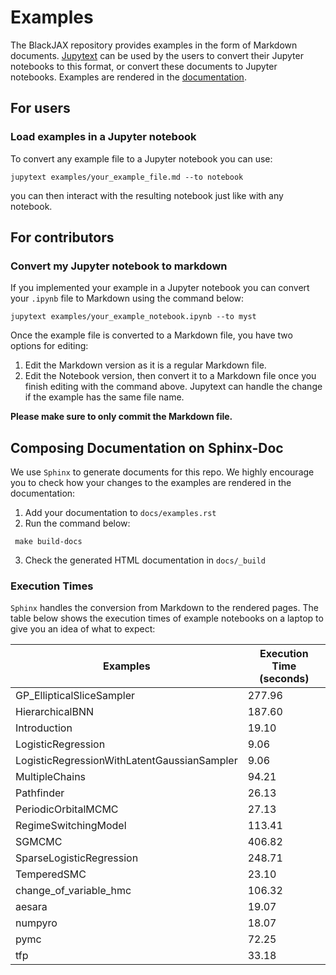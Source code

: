 # Examples

The BlackJAX repository provides examples in the form of Markdown documents. [Jupytext](https://github.com/mwouts/jupytext) can be used by the users to convert their Jupyter notebooks to this format, or convert these documents to Jupyter notebooks. Examples are rendered in the [documentation](https://blackjax-devs.github.io/blackjax/).

## For users

### Load examples in a Jupyter notebook

To convert any example file to a Jupyter notebook you can use:

```shell
jupytext examples/your_example_file.md --to notebook
```

you can then interact with the resulting notebook just like with any notebook.

## For contributors

### Convert my Jupyter notebook to markdown

If you implemented your example in a Jupyter notebook you can convert your `.ipynb` file to Markdown using the command below:

```shell
jupytext examples/your_example_notebook.ipynb --to myst
```

Once the example file is converted to a Markdown file, you have two options for editing:

1. Edit the Markdown version as it is a regular Markdown file.
2. Edit the Notebook version, then convert it to a Markdown file once you finish editing with the command above. Jupytext can handle the change if the example has the same file name.

**Please make sure to only commit the Markdown file.**

## Composing Documentation on Sphinx-Doc

We use `Sphinx` to generate documents for this repo. We highly encourage you to check how your changes to the examples are rendered in the documentation:

1. Add your documentation to `docs/examples.rst`
2. Run the command below:

```shell
 make build-docs
```

3. Check the generated HTML documentation in `docs/_build`

### Execution Times

`Sphinx` handles the conversion from Markdown to the rendered pages. The table below shows the execution times of example notebooks on a laptop to give you an idea of what to expect:

| Examples                                    | Execution Time (seconds) |
| ------------------------------------------- | ------------------------ |
| GP_EllipticalSliceSampler                   | 277.96                   |
| HierarchicalBNN                             | 187.60                   |
| Introduction                                | 19.10                    |
| LogisticRegression                          | 9.06                     |
| LogisticRegressionWithLatentGaussianSampler | 9.06                     |
| MultipleChains                              | 94.21                    |
| Pathfinder                                  | 26.13                    |
| PeriodicOrbitalMCMC                         | 27.13                    |
| RegimeSwitchingModel                        | 113.41                   |
| SGMCMC                                      | 406.82                   |
| SparseLogisticRegression                    | 248.71                   |
| TemperedSMC                                 | 23.10                    |
| change_of_variable_hmc                      | 106.32                   |
| aesara                                      | 19.07                    |
| numpyro                                     | 18.07                    |
| pymc                                        | 72.25                    |
| tfp                                         | 33.18                    |
